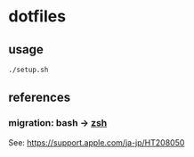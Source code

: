 # dotfiles

## usage

```sh
./setup.sh
```

## references

### migration: bash -> [zsh](http://www.strcat.de/zsh/)
See: https://support.apple.com/ja-jp/HT208050
